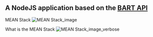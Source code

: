 ## A NodeJS application based on the [BART API](http://api.bart.gov/docs/overview/index.aspx)

MEAN Stack ![MEAN Stack_image](https://upload.wikimedia.org/wikipedia/commons/b/b1/Meanstack-624x250.jpg)



What is the MEAN Stack ![MEAN Stack_image_verbose](http://amartam.com/images/mean2.png)